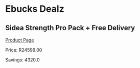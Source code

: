 
# Ebucks Dealz
## Sidea Strength Pro Pack + Free Delivery
[Product Page](https://www.ebucks.com/web/shop/productSelected.do?prodId=1190808910&catId=1190841123)

Price: R24599.00

Savings: 4320.0


	